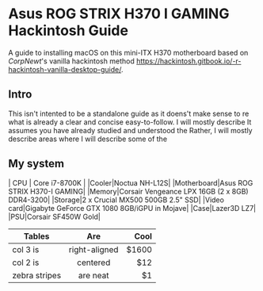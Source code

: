 # Asus ROG STRIX H370 I GAMING Hackintosh Guide
A guide to installing macOS on this mini-ITX H370 motherboard based on *CorpNewt*'s vanilla hackintosh method https://hackintosh.gitbook.io/-r-hackintosh-vanilla-desktop-guide/.

## Intro
This isn't intented to be a standalone guide as it doens't make sense to re what is already a clear and concise easy-to-follow. I will mostly describe It assumes you have already studied and understood the Rather, I will mostly describe areas where I will describe some of the 

## My system
| CPU | Core i7-8700K |
|Cooler|Noctua NH-L12S|
|Motherboard|Asus ROG STRIX H370-I GAMING|
|Memory|Corsair Vengeance LPX 16GB (2 x 8GB) DDR4-3200|
|Storage|2 x Crucial MX500 500GB 2.5" SSD|
|Video card|Gigabyte GeForce GTX 1080 8GB/iGPU in Mojave|
|Case|Lazer3D LZ7|
|PSU|Corsair SF450W Gold|

| Tables        | Are           | Cool  |
| ------------- |:-------------:| -----:|
| col 3 is      | right-aligned | $1600 |
| col 2 is      | centered      |   $12 |
| zebra stripes | are neat      |    $1 |

